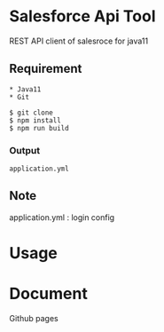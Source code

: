 # Salesforce Api Tool
REST API client of salesroce for java11 

## Requirement

```
* Java11
* Git
```

```
$ git clone 
$ npm install
$ npm run build
```
### Output
```
application.yml
```

## Note

application.yml : login config

# Usage


# Document
Github pages
